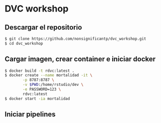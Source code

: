 # DVC workshop

## Descargar el repositorio

```bash
$ git clone https://github.com/nonsignificantp/dvc_workshop.git
$ cd dvc_workshop
```

## Cargar imagen, crear container e iniciar docker
```bash
$ docker build -t rdvc:latest .
$ docker create --name mortalidad -it \
        -p 8787:8787 \
        -v $PWD:/home/rstudio/dev \
        -e PASSWORD=123 \
        rdvc:latest
$ docker start -ia mortalidad
```

## Iniciar pipelines
